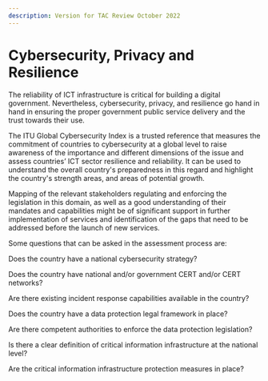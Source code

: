 ```yaml
---
description: Version for TAC Review October 2022
---
```


# Cybersecurity, Privacy and Resilience

The reliability of ICT infrastructure is critical for building a digital government. Nevertheless, cybersecurity, privacy, and resilience go hand in hand in ensuring the proper government public service delivery and the trust towards their use.&#x20;

The ITU Global Cybersecurity Index is a trusted reference that measures the commitment of countries to cybersecurity at a global level to raise awareness of the importance and different dimensions of the issue and assess countries’ ICT sector resilience and reliability. It can be used to understand the overall country's preparedness in this regard and highlight the country's strength areas, and areas of potential growth.&#x20;

Mapping of the relevant stakeholders regulating and enforcing the legislation in this domain, as well as a good understanding of their mandates and capabilities might be of significant support in further implementation of services and identification of the gaps that need to be addressed before the launch of new services.&#x20;

Some questions that can be asked in the assessment process are:&#x20;

Does the country have a national cybersecurity strategy?&#x20;

Does the country have national and/or government CERT and/or CERT networks?&#x20;

Are there existing incident response capabilities available in the country?&#x20;

Does the country have a data protection legal framework in place?&#x20;

Are there competent authorities to enforce the data protection legislation?&#x20;

Is there a clear definition of critical information infrastructure at the national level?&#x20;

Are the critical information infrastructure protection measures in place?&#x20;

&#x20;

